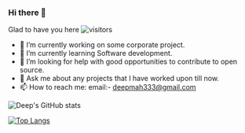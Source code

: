 ### Hi there 👋

Glad to have you here ![visitors](https://visitor-badge.glitch.me/badge?page_id=${deepgits}.${deepgits})

- 🔭 I’m currently working on some corporate project.
- 🌱 I’m currently learning Software development.
- 🤔 I’m looking for help with good opportunities to contribute to open source.
- 💬 Ask me about any projects that I have worked upon till now.
- 📫 How to reach me: email:- deepmah333@gmail.com
<!-- - ⚡ Fun fact: I don't like  -->

![Deep's GitHub stats](https://github-readme-stats.vercel.app/api?username=deepgits&show_icons=true&count_private=true&theme=merko)

[![Top Langs](https://github-readme-stats.vercel.app/api/top-langs/?username=deepgits&layout=compact&langs_count=10)](https://github.com/deepgits/github-readme-stats)

<!-- ## Checkout my latest work
<a href="https://github.com/deepgits/vscode-terminal-capture">
  <img align="center" src="https://github-readme-stats.vercel.app/api/pin/?username=deepgits&repo=" />
</a>
<a href="https://github.com/deepgits/deepgits.github.io">
  <img align="center" src="https://github-readme-stats.vercel.app/api/pin/?username=deepgits&repo=deepgits.github.io" />
</a> -->

<!-- [![Readme Card](https://github-readme-stats.vercel.app/api/pin/?username=deepgits&repo=deepgits.github.io)](https://github.com/deepgits/deepgits.github.io) -->


